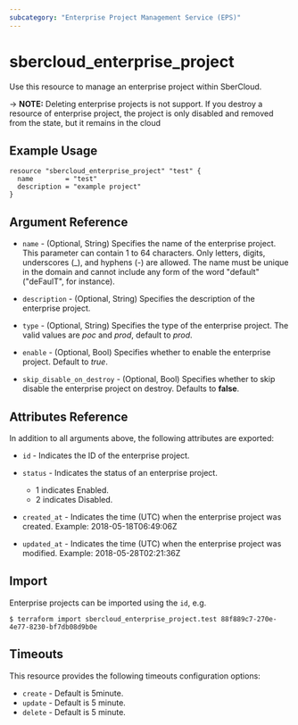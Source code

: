 ```yaml
---
subcategory: "Enterprise Project Management Service (EPS)"
---
```


# sbercloud_enterprise_project

Use this resource to manage an enterprise project within SberCloud.

-> **NOTE:** Deleting enterprise projects is not support. If you destroy a resource of enterprise project,
  the project is only disabled and removed from the state, but it remains in the cloud

## Example Usage

```hcl
resource "sbercloud_enterprise_project" "test" {
  name        = "test"
  description = "example project"
}
```

## Argument Reference

* `name` - (Optional, String) Specifies the name of the enterprise project.
  This parameter can contain 1 to 64 characters. Only letters, digits, underscores (_), and hyphens (-) are allowed.
  The name must be unique in the domain and cannot include any form of the word "default" ("deFaulT", for instance).

* `description` - (Optional, String) Specifies the description of the enterprise project.

* `type` - (Optional, String) Specifies the type of the enterprise project.
  The valid values are *poc* and *prod*, default to *prod*.

* `enable` - (Optional, Bool) Specifies whether to enable the enterprise project. Default to *true*.

* `skip_disable_on_destroy` - (Optional, Bool) Specifies whether to skip disable the enterprise project on destroy.
  Defaults to **false**.

## Attributes Reference

In addition to all arguments above, the following attributes are exported:

* `id` - Indicates the ID of the enterprise project.

* `status` - Indicates the status of an enterprise project.
  + 1 indicates Enabled.
  + 2 indicates Disabled.

* `created_at` - Indicates the time (UTC) when the enterprise project was created. Example: 2018-05-18T06:49:06Z

* `updated_at` - Indicates the time (UTC) when the enterprise project was modified. Example: 2018-05-28T02:21:36Z

## Import

Enterprise projects can be imported using the `id`, e.g.

```
$ terraform import sbercloud_enterprise_project.test 88f889c7-270e-4e77-8230-bf7db08d9b0e
```

## Timeouts

This resource provides the following timeouts configuration options:

* `create` - Default is 5minute.
* `update` - Default is 5 minute.
* `delete` - Default is 5 minute.
